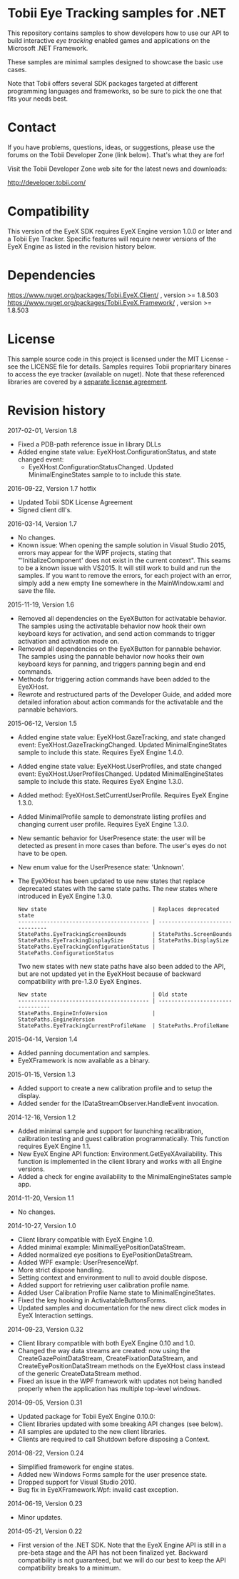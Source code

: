 Tobii Eye Tracking samples for .NET
============================================

  This repository contains samples to show developers how to use our API to build
  interactive _eye tracking_ enabled games and applications on the Microsoft .NET Framework.

  These samples are minimal samples designed to showcase the basic use cases.

  Note that Tobii offers several SDK packages targeted at different programming
  languages and frameworks, so be sure to pick the one that fits your needs best.

# Contact

  If you have problems, questions, ideas, or suggestions, please use the forums
  on the Tobii Developer Zone (link below). That's what they are for!

  Visit the Tobii Developer Zone web site for the latest news and downloads:

  http://developer.tobii.com/

# Compatibility

  This version of the EyeX SDK requires EyeX Engine version 1.0.0 or later and a Tobii Eye Tracker.
  Specific features will require newer versions of the EyeX Engine as listed
  in the revision history below.

# Dependencies
  https://www.nuget.org/packages/Tobii.EyeX.Client/ , version >= 1.8.503  
  https://www.nuget.org/packages/Tobii.EyeX.Framework/ , version >= 1.8.503

# License

  This sample source code in this project is licensed under the MIT License - see the LICENSE file for details.
  Samples requires Tobii propriaritary binares to access the eye tracker (available on nuget). Note that these referenced libraries are covered by a [separate license agreement](https://developer.tobii.com/license-agreement/).

# Revision history

2017-02-01, Version 1.8
- Fixed a PDB-path reference issue in library DLLs  
- Added engine state value: EyeXHost.ConfigurationStatus, and state changed event:  
  * EyeXHost.ConfigurationStatusChanged. Updated MinimalEngineStates sample to 
    to include this state.

2016-09-22, Version 1.7 hotfix
- Updated Tobii SDK License Agreement
- Signed client dll's.

2016-03-14, Version 1.7
- No changes.
- Known issue: When opening the sample solution in Visual Studio 2015, errors 
	may appear for the WPF projects, stating that "'InitializeComponent' does
	not exist in the current context". This seams to be a known issue with
	VS2015. It will still work to build and run the samples. If you want to 
	remove the errors, for each project with an error, simply add a new empty 
	line somewhere in the MainWindow.xaml and save the file.

2015-11-19, Version 1.6
- Removed all dependencies on the EyeXButton for activatable behavior. The
  samples using the activatable behavior now hook their own keyboard keys
  for activation, and send action commands to trigger activation and
  activation mode on.
- Removed all dependencies on the EyeXButton for pannable behavior. The 
  samples using the pannable behavior now hooks their own keyboard keys
  for panning, and triggers panning begin and end commands.
- Methods for triggering action commands have been added to the EyeXHost.
- Rewrote and restructured parts of the Developer Guide, and added more 
  detailed inforation about action commands for the activatable and the
  pannable behaviors.

2015-06-12, Version 1.5
- Added engine state value: EyeXHost.GazeTracking, and state changed event:
	EyeXHost.GazeTrackingChanged. Updated MinimalEngineStates sample to 
	include this state. Requires EyeX Engine 1.4.0.
- Added engine state value: EyeXHost.UserProfiles, and state changed event:
  EyeXHost.UserProfilesChanged. Updated MinimalEngineStates sample to 
  include this state. Requires EyeX Engine 1.3.0.
- Added method: EyeXHost.SetCurrentUserProfile. Requires EyeX Engine 1.3.0.
- Added MinimalProfile sample to demonstrate listing profiles and changing
  current user profile. Requires EyeX Engine 1.3.0.
- New semantic behavior for UserPresence state: the user will be detected as
	present in more cases than before. The user's eyes do not have to be open.
- New enum value for the UserPresence state: 'Unknown'.
- The EyeXHost has been updated to use new states that replace deprecated 
  states with the same state paths. The new states where introduced in EyeX
  Engine 1.3.0.
      
      New state                                 | Replaces deprecated state
      ----------------------------------------- | --------------------------------
      StatePaths.EyeTrackingScreenBounds        | StatePaths.ScreenBounds           
      StatePaths.EyeTrackingDisplaySize         | StatePaths.DisplaySize            
      StatePaths.EyeTrackingConfigurationStatus | StatePaths.ConfigurationStatus    
	  
  Two new states with new state paths have also been added to the API, but are
  not updated yet in the EyeXHost because of backward compatibility with
  pre-1.3.0 EyeX Engines.
      
      New state                                 | Old state
      ----------------------------------------- | ---------------------------------
      StatePaths.EngineInfoVersion              | StatePaths.EngineVersion   
      StatePaths.EyeTrackingCurrentProfileName  | StatePaths.ProfileName 
	
2015-04-14, Version 1.4
- Added panning documentation and samples.
- EyeXFramework is now available as a binary.

2015-01-15, Version 1.3
- Added support to create a new calibration profile and
  to setup the display.
- Added sender for the IDataStreamObserver.HandleEvent invocation.

2014-12-16, Version 1.2
- Added minimal sample and support for launching recalibration, 
  calibration testing and guest calibration programmatically.
  This function requires EyeX Engine 1.1.
- New EyeX Engine API function: Environment.GetEyeXAvailability. This 
  function is implemented in the client library and works with all Engine 
  versions.
- Added a check for engine availability to the MinimalEngineStates
  sample app.

2014-11-20, Version 1.1
- No changes.

2014-10-27, Version 1.0
- Client library compatible with EyeX Engine 1.0.
- Added minimal example: MinimalEyePositionDataStream.
- Added normalized eye positions to EyePositionDataStream.
- Added WPF example: UserPresenceWpf.
- More strict dispose handling.
- Setting context and environment to null to avoid double dispose.
- Added support for retrieving user calibration profile name.
- Added User Calibration Profile Name state to MinimalEngineStates. 
- Fixed the key hooking in ActivatableButtonsForms.
- Updated samples and documentation for the new direct click modes in 
  EyeX Interaction settings.

2014-09-23, Version 0.32 
- Client library compatible with both EyeX Engine 0.10 and 1.0.
- Changed the way data streams are created: now using the  
  CreateGazePointDataStream, CreateFixationDataStream, and
  CreateEyePositionDataStream methods on the EyeXHost class instead of the 
  generic CreateDataStream method.
- Fixed an issue in the WPF framework with updates not being handled 
  properly when the application has multiple top-level windows.

2014-09-05, Version 0.31
- Updated package for Tobii EyeX Engine 0.10.0:
- Client libraries updated with some breaking API changes (see below).
- All samples are updated to the new client libraries.
- Clients are required to call Shutdown before disposing a Context.

2014-08-22, Version 0.24
- Simplified framework for engine states.
- Added new Windows Forms sample for the user presence state.
- Dropped support for Visual Studio 2010.
- Bug fix in EyeXFramework.Wpf: invalid cast exception.

2014-06-19, Version 0.23
- Minor updates.
  
2014-05-21, Version 0.22
- First version of the .NET SDK. Note that the EyeX Engine API is 
  still in a pre-beta stage and the API has not been finalized yet. Backward 
  compatibility is not guaranteed, but we will do our best to keep the API 
  compatibility breaks to a minimum.
